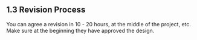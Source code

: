 ## 1.3 Revision Process

You can agree a revision in 10 - 20 hours, at the middle of the project,
etc. Make sure at the beginning they have approved the design.

